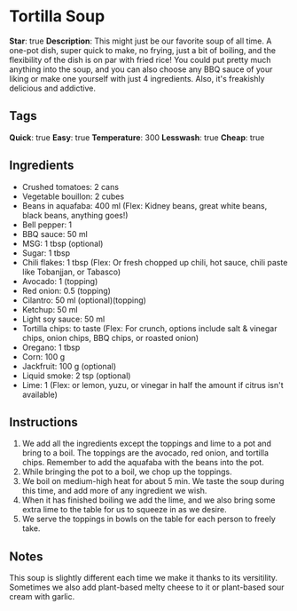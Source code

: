 # Tortilla Soup

**Star**: true
**Description**: This might just be our favorite soup of all time. A one-pot dish, super quick to make, no frying, just a bit of boiling, and the flexibility of the dish is on par with fried rice! You could put pretty much anything into the soup, and you can also choose any BBQ sauce of your liking or make one yourself with just 4 ingredients. Also, it's freakishly delicious and addictive.

## Tags

**Quick**: true
**Easy**: true
**Temperature**: 300
**Lesswash**: true
**Cheap**: true

## Ingredients

- Crushed tomatoes: 2 cans
- Vegetable bouillon: 2 cubes
- Beans in aquafaba: 400 ml (Flex: Kidney beans, great white beans, black beans, anything goes!)
- Bell pepper: 1
- BBQ sauce: 50 ml
- MSG: 1 tbsp (optional)
- Sugar: 1 tbsp
- Chili flakes: 1 tbsp (Flex: Or fresh chopped up chili, hot sauce, chili paste like Tobanjjan, or Tabasco)
- Avocado: 1 (topping)
- Red onion: 0.5 (topping)
- Cilantro: 50 ml (optional)(topping)
- Ketchup: 50 ml
- Light soy sauce: 50 ml
- Tortilla chips: to taste (Flex: For crunch, options include salt & vinegar chips, onion chips, BBQ chips, or roasted onion)
- Oregano: 1 tbsp
- Corn: 100 g
- Jackfruit: 100 g (optional)
- Liquid smoke: 2 tsp (optional)
- Lime: 1 (Flex: or lemon, yuzu, or vinegar in half the amount if citrus isn't available)

## Instructions

1. We add all the ingredients except the toppings and lime to a pot and bring to a boil. The toppings are the avocado, red onion, and tortilla chips. Remember to add the aquafaba with the beans into the pot.
2. While bringing the pot to a boil, we chop up the toppings.
3. We boil on medium-high heat for about 5 min. We taste the soup during this time, and add more of any ingredient we wish.
4. When it has finished boiling we add the lime, and we also bring some extra lime to the table for us to squeeze in as we desire.
5. We serve the toppings in bowls on the table for each person to freely take.

## Notes

This soup is slightly different each time we make it thanks to its versitility. Sometimes we also add plant-based melty cheese to it or plant-based sour cream with garlic.
